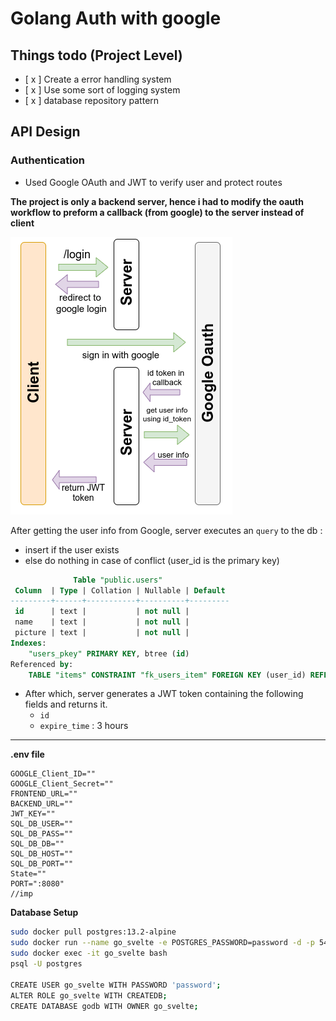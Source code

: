# Golang Auth with google

## Things todo (Project Level)
- [ x ] Create a error handling system
- [ x ] Use some sort of logging system
- [ x ] database repository pattern


## API Design

### Authentication
- Used Google OAuth and JWT to verify user and protect routes

**The project is only a backend server, hence i had to modify the oauth workflow to preform a callback (from google) to the server instead of client**

![auth workflow digram](./docs/img/auth.png)

After getting the user info from Google, server executes an `query` to the db : 

- insert if the user exists 
- else do nothing in case of conflict (user_id is the primary key)

```sql
              Table "public.users"
 Column  | Type | Collation | Nullable | Default 
---------+------+-----------+----------+---------
 id      | text |           | not null | 
 name    | text |           | not null | 
 picture | text |           | not null | 
Indexes:
    "users_pkey" PRIMARY KEY, btree (id)
Referenced by:
    TABLE "items" CONSTRAINT "fk_users_item" FOREIGN KEY (user_id) REFERENCES users(id)

```

- After which, server generates a JWT token containing the following fields and returns it.
	- `id`
	- `expire_time` : 3 hours

---

**.env file**

```dotenv
GOOGLE_Client_ID=""
GOOGLE_Client_Secret=""
FRONTEND_URL=""
BACKEND_URL=""
JWT_KEY=""
SQL_DB_USER=""
SQL_DB_PASS=""
SQL_DB_DB=""
SQL_DB_HOST=""
SQL_DB_PORT=""
State=""
PORT=":8080"
//imp
```

**Database Setup**
```sh
sudo docker pull postgres:13.2-alpine
sudo docker run --name go_svelte -e POSTGRES_PASSWORD=password -d -p 5432:5432 postgres:13.2-alpine
sudo docker exec -it go_svelte bash
psql -U postgres

CREATE USER go_svelte WITH PASSWORD 'password';
ALTER ROLE go_svelte WITH CREATEDB;
CREATE DATABASE godb WITH OWNER go_svelte;
```
